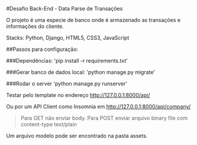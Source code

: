 #Desafio Back-End - Data Parse de Transações

O projeto é uma especie de banco onde é armazenado as transações e informações do cliente.

Stacks: Python, Django, HTML5, CSS3, JavaScript

##Passos para configuração:

###Dependências:
'pip install -r requirements.txt'

###Gerar banco de dados local:
'python manage.py migrate'


###Rodar o server
'python manage.py runserver'


Testar pelo template no endereço http://127.0.0.1:8000/api/


Ou por um API Client como Insomnia em http://127.0.0.1:8000/api/company/
>Para GET não enviar body.
>Para POST enviar arquivo binary file com content-type text/plain


Um arquivo modelo pode ser encontrado na pasta assets.
